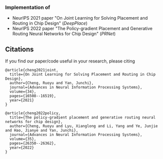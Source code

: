 ### Implementation of 
- NeurIPS 2021 paper "On Joint Learning for Solving Placement and Routing in Chip Design" (*DeepPlace*)
- NeurIPS 2022 paper "The Policy-gradient Placement and Generative Routing Neural Networks for Chip Design" (*PRNet*)

## Citations

If you find our paper/code useful in your research, please citing
```
@article{cheng2021joint,
  title={On Joint Learning for Solving Placement and Routing in Chip Design},
  author={Cheng, Ruoyu and Yan, Junchi},
  journal={Advances in Neural Information Processing Systems},
  volume={34},
  pages={16508--16519},
  year={2021}
}
```

```
@article{cheng2022policy,
  title={The policy-gradient placement and generative routing neural networks for chip design},
  author={Cheng, Ruoyu and Lyu, Xianglong and Li, Yang and Ye, Junjie and Hao, Jianye and Yan, Junchi},
  journal={Advances in Neural Information Processing Systems},
  volume={35},
  pages={26350--26362},
  year={2022}
}
```

